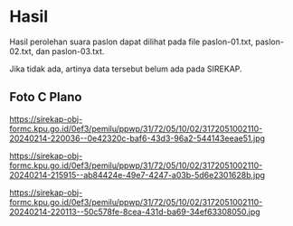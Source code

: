 # Hasil

Hasil perolehan suara paslon dapat dilihat pada file paslon-01.txt, paslon-02.txt, dan paslon-03.txt.

Jika tidak ada, artinya data tersebut belum ada pada SIREKAP.

## Foto C Plano

https://sirekap-obj-formc.kpu.go.id/0ef3/pemilu/ppwp/31/72/05/10/02/3172051002110-20240214-220036--0e42320c-baf6-43d3-96a2-544143eeae51.jpg

https://sirekap-obj-formc.kpu.go.id/0ef3/pemilu/ppwp/31/72/05/10/02/3172051002110-20240214-215915--ab84424e-49e7-4247-a03b-5d6e2301628b.jpg

https://sirekap-obj-formc.kpu.go.id/0ef3/pemilu/ppwp/31/72/05/10/02/3172051002110-20240214-220113--50c578fe-8cea-431d-ba69-34ef63308050.jpg
